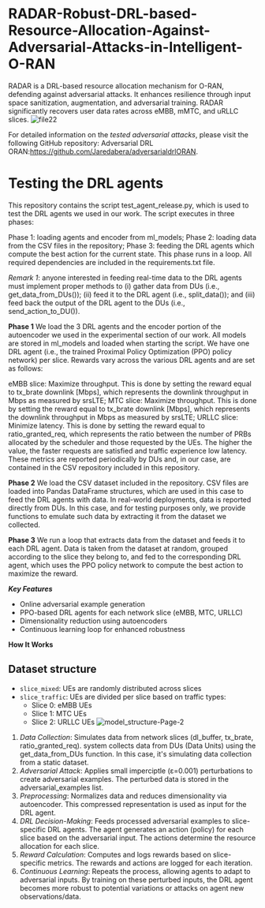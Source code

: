 # RADAR-Robust-DRL-based-Resource-Allocation-Against-Adversarial-Attacks-in-Intelligent-O-RAN
RADAR is a DRL-based resource allocation mechanism for O-RAN, defending against adversarial attacks. It enhances resilience through input space sanitization, augmentation, and adversarial training. RADAR significantly recovers user data rates across eMBB, mMTC, and uRLLC slices.
![file22](https://github.com/user-attachments/assets/eb304ba0-6332-46b8-8e83-11e67ff45bbb)

For detailed information on the *tested adversarial attacks*, please visit the following GitHub repository: Adversarial DRL ORAN:https://github.com/Jaredabera/adversarialdrlORAN.

# Testing the DRL agents

This repository contains the script test_agent_release.py, which is used to test the DRL agents we used in our work. The script executes in three phases:

Phase 1: loading agents and encoder from ml_models;
Phase 2: loading data from the CSV files in the repository;
Phase 3: feeding the DRL agents which compute the best action for the current state. This phase runs in a loop.
All required dependencies are included in the requirements.txt file.

*Remark 1*: anyone interested in feeding real-time data to the DRL agents must implement proper methods to (i) gather data from DUs (i.e., get_data_from_DUs()); (ii) feed it to the DRL agent (i.e., split_data()); and (iii) feed back the output of the DRL agent to the DUs (i.e., send_action_to_DU()).

**Phase 1**
We load the 3 DRL agents and the encoder portion of the autoencoder we used in the experimental section of our work. All models are stored in ml_models and loaded when starting the script. We have one DRL agent (i.e., the trained Proximal Policy Optimization (PPO) policy network) per slice. Rewards vary across the various DRL agents and are set as follows:

eMBB slice: Maximize throughput. This is done by setting the reward equal to tx_brate downlink [Mbps], which represents the downlink throughput in Mbps as measured by srsLTE;
MTC slice: Maximize throughput. This is done by setting the reward equal to tx_brate downlink [Mbps], which represents the downlink throughput in Mbps as measured by srsLTE;
URLLC slice: Minimize latency. This is done by setting the reward equal to ratio_granted_req, which represents the ratio between the number of PRBs allocated by the scheduler and those requested by the UEs. The higher the value, the faster requests are satisfied and traffic experience low latency.
These metrics are reported periodically by DUs and, in our case, are contained in the CSV repository included in this repository.

**Phase 2**
We load the CSV dataset included in the repository. CSV files are loaded into Pandas DataFrame structures, which are used in this case to feed the DRL agents with data. In real-world deployments, data is reported directly from DUs. In this case, and for testing purposes only, we provide functions to emulate such data by extracting it from the dataset we collected.

**Phase 3**
We run a loop that extracts data from the dataset and feeds it to each DRL agent. Data is taken from the dataset at random, grouped according to the slice they belong to, and fed to the corresponding DRL agent, which uses the PPO policy network to compute the best action to maximize the reward.

***Key Features***

- Online adversarial example generation
- PPO-based DRL agents for each network slice (eMBB, MTC, URLLC)
- Dimensionality reduction using autoencoders
- Continuous learning loop for enhanced robustness

**How It Works**
## Dataset structure
- ``slice_mixed``: UEs are randomly distributed across slices
- ``slice_traffic``: UEs are divided per slice based on traffic types:
  	- Slice 0: eMBB UEs
  	- Slice 1: MTC UEs
  	- Slice 2: URLLC UEs
![model_structure-Page-2](https://github.com/user-attachments/assets/6550f734-d10a-45d6-a454-8a761e23b549)

1. *Data Collection*: Simulates data from network slices (dl_buffer, tx_brate, ratio_granted_req). system collects data from DUs (Data Units) using the get_data_from_DUs function. In this case, it's simulating data collection from a static dataset.
2. *Adversarial Attack*: Applies small imperciptle  (ε=0.001) perturbations to create adversarial examples. The perturbed data is stored in the adversarial_examples list.
3. *Preprocessing*: Normalizes data and reduces dimensionality via autoencoder. This compressed representation is used as input for the DRL agent.
4. *DRL Decision-Making*: Feeds processed adversarial examples to slice-specific DRL agents. The agent generates an action (policy) for each slice based on the adversarial input.
The actions determine the resource allocation for each slice.
5. *Reward Calculation*: Computes and logs rewards based on slice-specific metrics. The rewards and actions are logged for each iteration.
6. *Continuous Learning*: Repeats the process, allowing agents to adapt to adversarial inputs. By training on these perturbed inputs, the DRL agent becomes more robust to potential variations or attacks on agent new observations/data.
